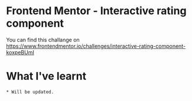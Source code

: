 # Frontend Mentor - Interactive rating component
You can find this challange on https://www.frontendmentor.io/challenges/interactive-rating-component-koxpeBUmI

# What I've learnt
    * Will be updated.